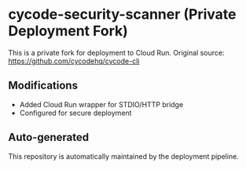 # cycode-security-scanner (Private Deployment Fork)

This is a private fork for deployment to Cloud Run.
Original source: https://github.com/cycodehq/cycode-cli

## Modifications
- Added Cloud Run wrapper for STDIO/HTTP bridge
- Configured for secure deployment

## Auto-generated
This repository is automatically maintained by the deployment pipeline.

